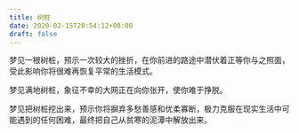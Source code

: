 ```yaml
---
title: 树桩
date: 2020-02-15T20:54:12+08:00
draft: false
---
```


梦见一根树桩，预示一次较大的挫折，在你前进的路途中潜伏着正等你与之照面，受此影响你将很难再恢复平常的生活模式。

梦见满地树桩，象征不幸的大网正在向你张开，使你难于挣脱。

梦见把树桩挖出来，预示你将摒弃多愁善感和优柔寡断，极力克服在现实生活中可能遇到的任何困难，最终把自己从贫寒的泥潭中解放出来。


